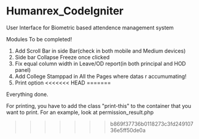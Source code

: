 # Humanrex_CodeIgniter
User Interface for Biometric based attendence management system

Modules To be completed!

1. Add Scroll Bar in side Bar(check in both mobile and Medium devices)
2. Side bar Collapse Freeze once clicked
3. Fix equal column width in Leave/OD report(in both principal and HOD panel)
4. Add College Stamppad in All the Pages where datas r accumumating!
5. Print option
<<<<<<< HEAD
=======

Everything done.

For printing, you have to add the class "print-this" to the container
that you want to print. For an example, look at permission_result.php
>>>>>>> b869f37736b0118273c3fd24910736e5ff50de0a
